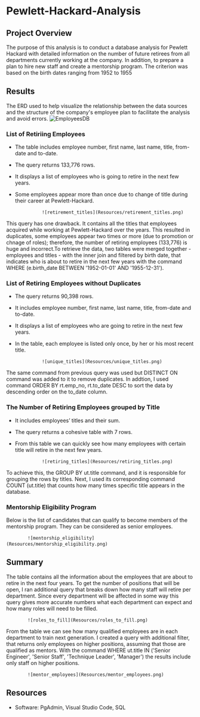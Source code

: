 # Pewlett-Hackard-Analysis

## Project Overview

The purpose of this analysis is to conduct a database analysis for Pewlett Hackard with detailed information on the number of future retirees from all departments currently working at the company. In addition, to prepare a plan to hire new staff and create a mentorship program. The criterion was based on the birth dates ranging from 1952 to 1955

## Results
The ERD used to help visualize the relationship between the data sources and the structure of the company's employee plan to facilitate the analysis and avoid errors. ![EmployeesDB](Resources/EmployeesDB.png)

### List of Retiriing Employees
* The table includes employee number, first name, last name, title, from-date and to-date. 
* The query returns 133,776 rows. 
* It displays a list of employees who is going to retire in the next few years. 
* Some employees appear more than once due to change of title during their career at Pewlett-Hackard. 
                
                ![retirement_titles](Resources/retirement_titles.png)

This query has one drawback. It contains all the titles that employees acquired while working at Pewlett-Hackard over the years. This resulted in duplicates, some employees appear two times or more (due to promotion or chnage of roles); therefore, the number of retiring employees (133,776) is huge and incorrect.To retrieve the data, two tables were merged together - employees and titles - with the inner join and filtered by birth date, that indicates who is about to retire in the next few years with the command WHERE (e.birth_date BETWEEN '1952-01-01' AND '1955-12-31').



### List of Retiring Employees without Duplicates
* The query returns 90,398 rows. 
* It includes employee number, first name, last name, title, from-date and to-date. 
* It displays a list of employees who are going to retire in the next few years. 
* In the table, each employee is listed only once, by her or his most recent title. 
               
                ![unique_titles](Resources/unique_titles.png)
                
                

The same command from previous query was used but DISTINCT ON command was added to it to remove duplicates. In addtion, I used command ORDER BY rt.emp_no, rt.to_date DESC to sort the data by descending order on the to_date column.

                
### The Number of Retiring Employees grouped by Title            
* It includes employees’ titles and their sum. 
* The query returns a cohesive table with 7 rows. 
* From this table we can quickly see how many employees with certain title will retire in the next few years. 


                ![retiring_titles](Resources/retiring_titles.png)

To achieve this, the GROUP BY ut.title command, and it is responsible for grouping the rows by titles. Next, I used its corresponding command COUNT (ut.title) that counts how many times specific title appears in the database.

### Mentorship Eligibility Program
Below is the list of candidates that can qualify to become members of the mentorship program. They can be considered as senior employees.

            ![mentorship_eligibility](Resources/mentorship_eligibility.png)

## Summary
The table  contains all the information about the employees that are about to retire in the next four years. To get the number of positions that will be open, I ran additional query that breaks down how many staff will retire per department. Since every department will be affected in some way this query gives more accurate numbers what each department can expect and how many roles will need to be filled.

            ![roles_to_fill](Resources/roles_to_fill.png)

From the table we can see how many qualified employees are in each department to train next generation. I created a query with additional filter, that returns only employees on higher positions, assuming that those are qualified as mentors. With the command WHERE ut.title IN ('Senior Engineer', 'Senior Staff', 'Technique Leader', 'Manager') the results include only staff on higher positions. 

            ![mentor_employees](Resources/mentor_employees.png)

## Resources
- Software: PgAdmin, Visual Studio Code, SQL
